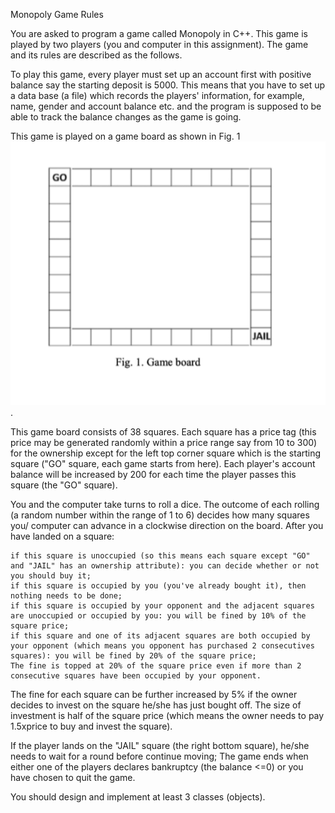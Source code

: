 Monopoly Game Rules

You are asked to program a game called Monopoly in C++. This game is played by two players (you and computer in this assignment). The game and its rules are described as the follows.

To play this game, every player must set up an account first with positive balance say the starting deposit is 5000. This means that you have to set up a data base (a file) which records the players' information, for example, name, gender and account balance etc. and the program is supposed to be able to track the balance changes as the game is going.

This game is played on a game board as shown in Fig. 1![Fig. 1](./board.png).

This game board consists of 38 squares. Each square has a price tag (this price may be generated randomly within a price range say from 10 to 300) for the ownership except for the left top corner square which is the starting square ("GO" square, each game starts from here). Each player's account balance will be increased by 200 for each time the player passes this square (the "GO" square).

You and the computer take turns to roll a dice. The outcome of each rolling (a random number within the range of 1 to 6) decides how many squares you/ computer can advance in a clockwise direction on the board. After you have landed on a square:

    if this square is unoccupied (so this means each square except "GO" and "JAIL" has an ownership attribute): you can decide whether or not you should buy it;
    if this square is occupied by you (you've already bought it), then nothing needs to be done;
    if this square is occupied by your opponent and the adjacent squares are unoccupied or occupied by you: you will be fined by 10% of the square price;
    if this square and one of its adjacent squares are both occupied by your opponent (which means you opponent has purchased 2 consecutives squares): you will be fined by 20% of the square price;
    The fine is topped at 20% of the square price even if more than 2 consecutive squares have been occupied by your opponent.

The fine for each square can be further increased by 5% if the owner decides to invest on the square he/she has just bought off. The size of investment is half of the square price (which means the owner needs to pay 1.5xprice to buy and invest the square).

If the player lands on the "JAIL" square (the right bottom square), he/she needs to wait for a round before continue moving; The game ends when either one of the players declares bankruptcy (the balance <=0) or you have chosen to quit the game.

You should design and implement at least 3 classes (objects).
